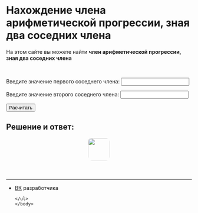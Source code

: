 <html>
	<head>
		<title>Нахождение члена арифметической прогрессии, зная два соседних члена</title>
		<meta charset="utf-8">	
		<link rel="stylesheet" href="main.css"/>
		<link rel="preconnect" href="https://fonts.googleapis.com">
		<link rel="preconnect" href="https://fonts.gstatic.com" crossorigin>
		<link href="https://fonts.googleapis.com/css2?family=Comfortaa&display=swap" rel="stylesheet">
		<link rel="shortcut icon" href="https://w7.pngwing.com/pngs/165/985/png-transparent-atomic-theory-carbon-atomic-mass-chemical-element-atom-symmetry-chemistry-subatomic-particle.png"/>
	</head>
	<body>
		<h1 class="title">Нахождение члена арифметической прогрессии, зная два соседних члена</h1>
	<p class="title">На этом сайте вы можете найти <b>член арифметической прогрессии, зная два соседних члена</b></p>
	<br>
 <p class="text">Введите значение первого соседнего члена: <input type="number" class="n1"></p>
 <p class="text">Введите значение второго соседнего члена: <input type="number" class="n2"></p>
 <button class="btn1">Расчитать</button> 
 <br>
 <h2 class="title">Решение и ответ:</h2>
 <img src="https://i.imgur.com/WfGgot8.png" style="height: 60px;margin: 10px auto 20px;display: block; border-radius: 10px;">
 <div class="answers">
 <div class="out1"></div>
 </div>
 <br>
<script src="chsos.js"></script>
	<hr>
	<ul>
		<li class="vk"><a href="https://vk.com/whoamin">ВК</a> разработчика</li>

	</ul>  
	</body>
</html>
